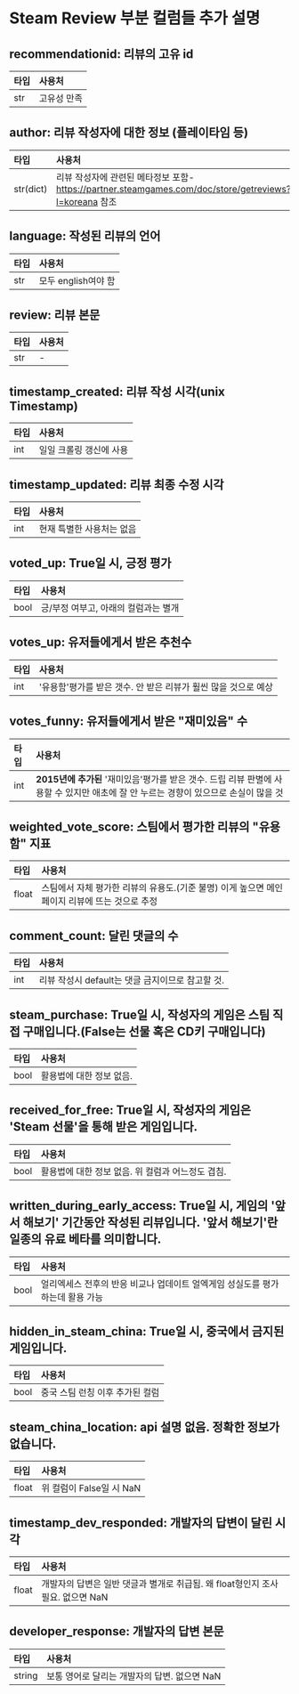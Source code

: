 # Steam Review 부분 컬럼들 추가 설명  

## recommendationid: 리뷰의 고유 id
|타입|사용처|
|:---|:-----|
|str|고유성 만족|

## author: 리뷰 작성자에 대한 정보 (플레이타임 등)
|타입|사용처|
|:---|:-----|
|str(dict)|리뷰 작성자에 관련된 메타정보 포함-https://partner.steamgames.com/doc/store/getreviews?l=koreana 참조|

## language: 작성된 리뷰의 언어
|타입|사용처|
|:---|:-----|
|str|모두 english여야 함|

## review: 리뷰 본문
|타입|사용처|
|:---|-----|
|str|-|

## timestamp_created: 리뷰 작성 시각(unix Timestamp)
|타입|사용처|
|:---|:-----|
|int|일일 크롤링 갱신에 사용|

## timestamp_updated: 리뷰 최종 수정 시각
|타입|사용처|
|:---|:-----|
|int|현재 특별한 사용처는 없음|

## voted_up: True일 시, 긍정 평가
|타입|사용처|
|:---|:-----|
|bool|긍/부정 여부고, 아래의 컬럼과는 별개|

## votes_up: 유저들에게서 받은 추천수
|타입|사용처|
|:---|:-----|
|int|'유용함'평가를 받은 갯수. 안 받은 리뷰가 훨씬 많을 것으로 예상|

## votes_funny: 유저들에게서 받은 "재미있음" 수
|타입|사용처|
|:---|:-----|
|int|__2015년에 추가된__ '재미있음'평가를 받은 갯수. 드립 리뷰 판별에 사용할 수 있지만 애초에 잘 안 누르는 경향이 있으므로 손실이 많을 것|

## weighted_vote_score: 스팀에서 평가한 리뷰의 "유용함" 지표
|타입|사용처|
|:---|:-----|
|float|스팀에서 자체 평가한 리뷰의 유용도.(기준 불명) 이게 높으면 메인페이지 리뷰에 뜨는 것으로 추정|

## comment_count: 달린 댓글의 수
|타입|사용처|
|:---|:-----|
|int|리뷰 작성시 default는 댓글 금지이므로 참고할 것.|

## steam_purchase: True일 시, 작성자의 게임은 스팀 직접 구매입니다.(False는 선물 혹은 CD키 구매입니다)
|타입|사용처|
|:---|:-----|
|bool|활용법에 대한 정보 없음.|

## received_for_free: True일 시, 작성자의 게임은 'Steam 선물'을 통해 받은 게임입니다.
|타입|사용처|
|:---|:-----|
|bool|활용법에 대한 정보 없음. 위 컬럼과 어느정도 겹침.|

## written_during_early_access: True일 시, 게임의 '앞서 해보기' 기간동안 작성된 리뷰입니다. '앞서 해보기'란 일종의 유료 베타를 의미합니다.
|타입|사용처|
|:---|:-----|
|bool|얼리엑세스 전후의 반응 비교나 업데이트 얼엑게임 성실도를 평가하는데 활용 가능|

## hidden_in_steam_china: True일 시, 중국에서 금지된 게임입니다.
|타입|사용처|
|:---|:-----|
|bool|중국 스팀 런칭 이후 추가된 컬럼|

## steam_china_location: api 설명 없음. 정확한 정보가 없습니다.
|타입|사용처|
|:---|:-----|
|float|위 컬럼이 False일 시 NaN|

## timestamp_dev_responded: 개발자의 답변이 달린 시각
|타입|사용처|
|:---|:-----|
|float|개발자의 답변은 일반 댓글과 별개로 취급됨. 왜 float형인지 조사 필요. 없으면 NaN|

## developer_response: 개발자의 답변 본문
|타입|사용처|
|:---|:-----|
|string|보통 영어로 달리는 개발자의 답변. 없으면 NaN|
